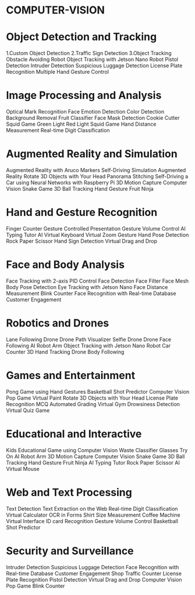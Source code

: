 # COMPUTER-VISION

# Object Detection and Tracking
1.Custom Object Detection
2.Traffic Sign Detection
3.Object Tracking
Obstacle Avoiding Robot
Object Tracking with Jetson Nano Robot
Pistol Detection
Intruder Detection
Suspicious Luggage Detection
License Plate Recognition
Multiple Hand Gesture Control

# Image Processing and Analysis
Optical Mark Recognition
Face Emotion Detection
Color Detection
Background Removal
Fruit Classifier
Face Mask Detection
Cookie Cutter Squid Game
Green Light Red Light Squid Game
Hand Distance Measurement
Real-time Digit Classification

# Augmented Reality and Simulation
Augmented Reality with Aruco Markers
Self-Driving Simulation
Augmented Reality
Rotate 3D Objects with Your Head
Panorama Stitching
Self-Driving a Car using Neural Networks with Raspberry Pi
3D Motion Capture
Computer Vision Snake Game
3D Ball Tracking
Hand Gesture Fruit Ninja

# Hand and Gesture Recognition
Finger Counter
Gesture Controlled Presentation
Gesture Volume Control
AI Typing Tutor
AI Virtual Keyboard
Virtual Zoom Gesture
Hand Pose Detection
Rock Paper Scissor
Hand Sign Detection
Virtual Drag and Drop

# Face and Body Analysis
Face Tracking with 2-axis PID Control
Face Detection
Face Filter
Face Mesh
Body Pose Detection
Eye Tracking with Jetson Nano
Face Distance Measurement
Blink Counter
Face Recognition with Real-time Database
Customer Engagement

# Robotics and Drones
Lane Following Drone
Drone Path Visualizer
Selfie Drone
Drone Face Following
AI Robot Arm
Object Tracking with Jetson Nano Robot
Car Counter
3D Hand Tracking
Drone Body Following

# Games and Entertainment
Pong Game using Hand Gestures
Basketball Shot Predictor
Computer Vision Pop Game
Virtual Paint
Rotate 3D Objects with Your Head
License Plate Recognition
MCQ Automated Grading
Virtual Gym
Drowsiness Detection
Virtual Quiz Game

# Educational and Interactive
Kids Educational Game using Computer Vision
Waste Classifier
Glasses Try On
AI Robot Arm
3D Motion Capture
Computer Vision Snake Game
3D Ball Tracking
Hand Gesture Fruit Ninja
AI Typing Tutor
Rock Paper Scissor
AI Virtual Mouse

# Web and Text Processing
Text Detection
Text Extraction on the Web
Real-time Digit Classification
Virtual Calculator
OCR in Forms
Shirt Size Measurement
Coffee Machine Virtual Interface
ID card Recognition
Gesture Volume Control
Basketball Shot Predictor

# Security and Surveillance
Intruder Detection
Suspicious Luggage Detection
Face Recognition with Real-time Database
Customer Engagement
Shop Traffic Counter
License Plate Recognition
Pistol Detection
Virtual Drag and Drop
Computer Vision Pop Game
Blink Counter
